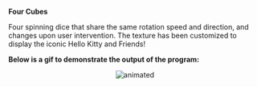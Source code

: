 **Four Cubes**

Four spinning dice that share the same rotation speed and direction, and changes upon user intervention. The texture has been customized to display the iconic Hello Kitty and Friends!  

**Below is a gif to demonstrate the output of the program:**  


<p align="center">
<img src="hello_kitty_diceGIF.gif" alt="animated" />
</p> 
